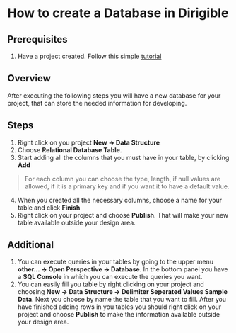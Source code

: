 # How to create a Database in Dirigible
## Prerequisites
1. Have a project created. Follow this simple [tutorial](https://github.com/dirigiblelabs/curriculum/blob/master/IvetaChampoeva/Documentation/Basic%20Steps/Dirigible%20Basics%20-%20Create%20Project.md)
## Overview
After executing the following steps you will have a new database for your project, that can store the needed information for developing.
## Steps
1. Right click on you project **New -> Data Structure**
2. Choose **Relational Database Table**.
3. Start adding all the columns that you must have in your table, by clicking **Add**
> For each column you can choose the type, length, if null values are allowed, if it is a primary key and if you want it to have a default value. 
4. When you created all the necessary columns, choose a name for your table and click **Finish**
5. Right click on your project and choose **Publish**. That will make your new table available outside your design area.
## Additional
1. You can execute queries in your tables by going to the upper menu **other... -> Open Perspective -> Database**. In the bottom panel you have a **SQL Console** in which you can execute the queries you want.
2. You can easily fill you table by right clicking on your project and choosing **New -> Data Structure -> Delimiter Seperated Values Sample Data**. Next you choose by name the table that you want to fill. After you have finished adding rows in you tables you should right click on your project and choose **Publish** to make the information available outside your design area.
